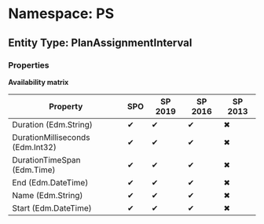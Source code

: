 # Namespace: PS
## Entity Type: PlanAssignmentInterval

### Properties

**Availability matrix**

Property | SPO | SP 2019 | SP 2016 | SP 2013
----------|-----|---------|---------|--------
Duration (Edm.String) | ✔ | ✔ | ✔ | ✖
DurationMilliseconds (Edm.Int32) | ✔ | ✔ | ✔ | ✖
DurationTimeSpan (Edm.Time) | ✔ | ✔ | ✔ | ✖
End (Edm.DateTime) | ✔ | ✔ | ✔ | ✖
Name (Edm.String) | ✔ | ✔ | ✔ | ✖
Start (Edm.DateTime) | ✔ | ✔ | ✔ | ✖


